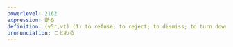 ```yaml
---
powerlevel: 2162
expression: 断る
definition: (v5r,vt) (1) to refuse; to reject; to dismiss; to turn down; to decline; (2) to inform; to give notice; to tell in advance; (3) to ask leave; to excuse oneself (from); (P)
pronunciation: ことわる
---
```

